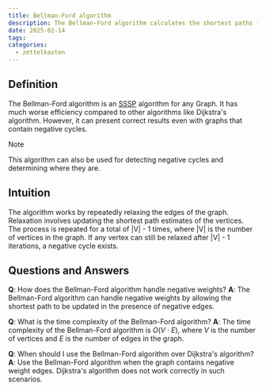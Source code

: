 ```yaml
---
title: Bellman-Ford algorithm
description: The Bellman-Ford algorithm calculates the shortest paths from a single source to single target
date: 2025-02-14
tags: 
categories:
  - zettelkasten
---
```


## Definition

The Bellman-Ford algorithm is an [SSSP](SSSP) algorithm for any Graph. It has
much worse efficiency compared to other algorithms like Dijkstra's algorithm.
However, it can present correct results even with graphs that contain negative
cycles.

> [!Note] 
> This algorithm can also be used for detecting negative cycles and determining
where they are.

## Intuition

The algorithm works by repeatedly relaxing the edges of the graph. Relaxation
involves updating the shortest path estimates of the vertices. The process is
repeated for a total of |V| - 1 times, where |V| is the number of vertices in
the graph. If any vertex can still be relaxed after |V| - 1 iterations, a
negative cycle exists.

## Questions and Answers

**Q**: How does the Bellman-Ford algorithm handle negative weights?
**A**: The Bellman-Ford algorithm can handle negative weights by allowing the shortest path to be updated in the presence of negative edges.

**Q**: What is the time complexity of the Bellman-Ford algorithm?
**A**: The time complexity of the Bellman-Ford algorithm is $O(V \cdot E)$, where $V$ is the number of vertices and $E$ is the number of edges in the graph.

**Q**: When should I use the Bellman-Ford algorithm over Dijkstra's algorithm?
**A**: Use the Bellman-Ford algorithm when the graph contains negative weight edges. Dijkstra's algorithm does not work correctly in such scenarios.
